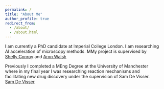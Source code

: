 ```yaml
---
permalink: /
title: "About Me"
author_profile: true
redirect_from: 
  - /about/
  - /about.html
---
```


I am currently a PhD candidate at Imperial College London. I am researching AI acceleration of microscopy methods. MMy project is supervised by [Shelly Conroy](https://scholar.google.com/citations?user=0aF8gNcAAAAJ&hl=en) and [Aron Walsh](https://scholar.google.com/citations?user=Ktvn91gAAAAJ&hl=en)

Previously I completed a MEng Degree at the University of Manchester where in my final year I was researching reaction mechanisms and facilitating new drug discovery under the supervision of Sam De Visser. [Sam De Visser](https://scholar.google.com/citations?user=wKkMl_4AAAAJ&hl=en)


